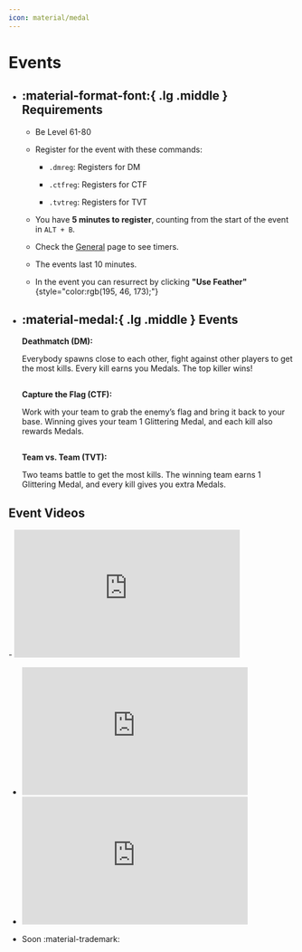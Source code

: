 ```yaml
---
icon: material/medal
---
```


# Events
<style>
hr {
    border-bottom: 2px solid var(--md-primary-fg-color);
    border-top: 2px solid var(--md-primary-fg-color);
    background-color: var(--md-primary-fg-color);
}
</style>
<div class="grid cards" markdown>

- ## :material-format-font:{ .lg .middle } __Requirements__

    - Be Level 61-80 

    - Register for the event with these commands:

        - `.dmreg`: Registers for DM

        - `.ctfreg`: Registers for CTF

        - `.tvtreg`: Registers for TVT

    - You have **5 minutes to register**, counting from the start of the event in `ALT + B`.

    - Check the [General](../eternal/general.md) page to see timers.

    - The events last 10 minutes. 

    - In the event you can resurrect by clicking **"Use Feather"**{style="color:rgb(195, 46, 173);"}



- ## :material-medal:{ .lg .middle } __Events__

    **Deathmatch (DM):**
        
    Everybody spawns close to each other, fight against other players to get the most kills. Every kill earns you Medals. The top killer wins!

    ---

    **Capture the Flag (CTF):**
        
    Work with your team to grab the enemy’s flag and bring it back to your base. Winning gives your team 1 Glittering Medal, and each kill also rewards Medals.

    ---

    **Team vs. Team (TVT):**
    
    Two teams battle to get the most kills. The winning team earns 1 Glittering Medal, and every kill gives you extra Medals.

</div>

## Event Videos
<div class="grid cards" markdown>
- <iframe width="399" height="226" src="https://www.youtube.com/embed/M4CdQ4fXow0?si=poTu-3H7TjE_4zNS" title="YouTube video player" frameborder="0" allow="accelerometer; autoplay; clipboard-write; encrypted-media; gyroscope; picture-in-picture; web-share" referrerpolicy="strict-origin-when-cross-origin" allowfullscreen></iframe>

- <iframe width="399" height="226" src="https://www.youtube.com/embed/rIw4V-eZiZ4?si=u561GDo8_EhLpoW9" title="YouTube video player" frameborder="0" allow="accelerometer; autoplay; clipboard-write; encrypted-media; gyroscope; picture-in-picture; web-share" referrerpolicy="strict-origin-when-cross-origin" allowfullscreen></iframe>

- <iframe width="399" height="226" src="https://www.youtube.com/embed/Bn5lAnbCoEs?si=dJZIpMgNI58mxhHg" title="YouTube video player" frameborder="0" allow="accelerometer; autoplay; clipboard-write; encrypted-media; gyroscope; picture-in-picture; web-share" referrerpolicy="strict-origin-when-cross-origin" allowfullscreen></iframe>

- Soon :material-trademark:
</div>
